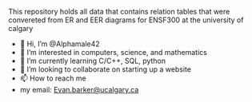 This repository holds all data that contains relation tables that were convereted from ER and EER diagrams for ENSF300 at the university of calgary


- 👋 Hi, I’m @Alphamale42
- 👀 I’m interested in computers, science, and mathematics
- 🌱 I’m currently learning C/C++, SQL, python
- 💞️ I’m looking to collaborate on starting up a website
- 📫 How to reach me 
- my email: Evan.barker@ucalgary.ca

<!---
Alphamale42/Alphamale42 is a ✨ special ✨ repository because its `README.md` (this file) appears on your GitHub profile.
You can click the Preview link to take a look at your changes.
--->
